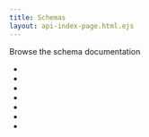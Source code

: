 ```yaml
---
title: Schemas
layout: api-index-page.html.ejs
---
```


Browse the schema documentation

<ul class="list-group">
  <li class="list-group-item"><a href="./operating-costs.html"/></li>
  <li class="list-group-item"><a href="./outage.html"></li>
  <li class="list-group-item"><a href="./port.html"></li>
  <li class="list-group-item"><a href="./project.html"></li>
  <li class="list-group-item"><a href="./session.html"></li>
  <li class="list-group-item"><a href="./station.html"></li>
  <li class="list-group-item"><a href="./uptime.html"></li>
</ul>
